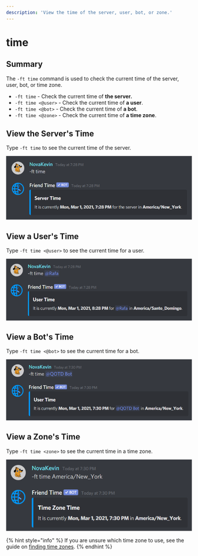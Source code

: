 ```yaml
---
description: 'View the time of the server, user, bot, or zone.'
---
```


# time

## Summary

The `-ft time` command is used to check the current time of the server, user, bot, or time zone.

* `-ft time` - Check the current time of **the server.**
* `-ft time <@user>` - Check the current time of **a user**.
* `-ft time <@bot>` - Check the current time of **a bot**.
* `-ft time <@zone>` - Check the current time of **a time zone**.

## View the Server's Time

Type `-ft time` to see the current time of the server.

![](../../.gitbook/assets/image%20%286%29.png)

## View a User's Time

Type `-ft time <@user>` to see the current time for a user.

![](../../.gitbook/assets/image%20%284%29.png)

## View a Bot's Time

Type `-ft time <@bot>` to see the current time for a bot.

![](../../.gitbook/assets/image%20%281%29.png)

## View a Zone's Time

Type `-ft time <zone>` to see the current time in a time zone.

![](../../.gitbook/assets/image%20%283%29%20%281%29%20%281%29%20%282%29%20%282%29%20%282%29%20%281%29.png)

{% hint style="info" %}
If you are unsure which time zone to use, see the guide on [finding time zones](../../finding-time-zones.md).
{% endhint %}

